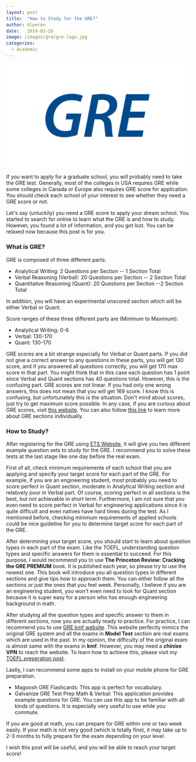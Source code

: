 ```yaml
---
layout: post
title:  "How to Study for the GRE?"
author: Alperen
date:   2019-03-26
image: /images/gre/gre-logo.jpg
categories:
  - Academic
---
```

![GRE](/images/gre/gre-logo.jpg)

If you want to apply for a graduate school, you will probably need to take the GRE test. Generally, most of the colleges in USA requires GRE while some colleges in Canada or Europe also requires GRE score for application. You should check each school of your interest to see whether they need a GRE score or not. 

Let's say (unluckily) you need a GRE score to apply your dream school. You started to search for online to learn what the GRE is and how to study. However, you found a lot of information, and you got lost. You can be relaxed now because this post is for you.

### What is GRE?
GRE is composed of three different parts:
* Analytical Writing: 2 Questions per Section -- 1 Section Total
* Verbal Reasoning (Verbal): 20 Questions per Section -- 2 Section Total  
* Quantitative Reasoning (Quant): 20 Questions per Section --2 Section Total

In addition, you will have an experimental unscored section which will be either Verbal or Quant.

Score ranges of these three different parts are (Minimum to Maximum):
* Analytical Writing: 0-6
* Verbal: 130-170
* Quant: 130-170

GRE scores are a bit strange especially for Verbal or Quant parts. If you did not give a correct answer to any questions in these parts, you will 
get 130 score, and if you answered all questions correctly, you will get 170 max score in that part. You might think that in this case each question has 1 point since Verbal and Quant sections has 40 questions total. However, this is the confusing part. GRE scores are not linear. If you had only one wrong answers, this does not mean that you will get 169 score. I know this is confusing, but unfortunately this is the situation. Don't mind about scores, just try to get maximum score possible. In any case, if you are curious about GRE scores, visit [this website](https://www.ets.org/gre/revised_general/scores/how/). You can also follow [this link](https://www.kaptest.com/gre/what-is-the-gre) to learn more about GRE sections individually.

### How to Study?
After registering for the GRE using [ETS Website](https://www.ets.org/gre), it will give you two different example question sets to study for the GRE. I recommend you to solve these tests at the last stage like one day before the real exam.

First of all, check minimum requirements of each school that you are applying and specify your target score for each part of the GRE. For example, if you are an engineering student, most probably you need to score perfect in Quant section, moderate in Analytical Writing section and relatively poor in Verbal part. Of course, scoring perfect in all sections is the best, but not achievable in short term. Furthermore, I am not sure that you even need to score perfect in Verbal for engineering applications since it is quite difficult and even natives have hard times during the test. As I mentioned before, checking minimum requirements of applied schools could be nice guideline for you to determine target score for each part of the GRE.

After determining your target score, you should start to learn about question types in each part of the exam. Like the TOEFL, understanding question types and specific answers for them is essential to succeed. For this purpose, I would recommend you to use **The Princeton Review: Cracking the GRE PREMIUM** book. It is published each year, so please try to use the newest one. This book will introduce you all question types in different sections and give tips how to approach them. You can either follow all the sections or just the ones that you feel week. Personally, I believe if you are an engineering student, you won't even need to look for Quant section because it is super easy for a person who has enough engineering background in math.

After studying all the question types and specific answer to them in different sections, now you are actually ready to practice. For practice, I can recommend you to use [GRE kmf website](https://gre.kmf.com/). This website perfectly mimics the original GRE system and all the exams in **Model Test** section are real exams which are used in the past. In my opinion, the difficulty of the original exam is almost same with the exams in **kmf**. However, you may need a **chinise VPN** to reach the website. To learn how to achieve this, please visit my [TOEFL preperation post](https://samialperen.github.io/2019/03/08/toefl-preparation.html).

Lastly, I can recommend some apps to install on your mobile phone for GRE preparation. 
* Magoosh GRE Flashcards: This app is perfect for vocabulary.
* Galvanize GRE Test Prep Math & Verbal: This application provides example questions for GRE. You can use this app to be familiar with all kinds of questions. It is especially very useful to use while you commute.

If you are good at math, you can prepare for GRE within one or two week easily. If your math is not very good (which is totally fine), it may take up to 2-3 months to fully prepare for the exam depending on your level. 

I wish this post will be useful, and you will be able to reach your target score! 

<center> 
  <script type='text/javascript' src='https://storage.ko-fi.com/cdn/widget/Widget_2.js'></script><script type='text/javascript' style="text-align:center">kofiwidget2.init('Buy Me a Coffee', '#e08428', 'V7V3IDOGW');kofiwidget2.draw();</script> 
</center>